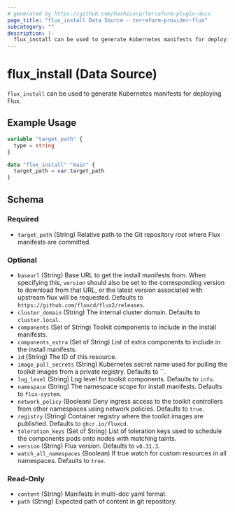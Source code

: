 ```yaml
---
# generated by https://github.com/hashicorp/terraform-plugin-docs
page_title: "flux_install Data Source - terraform-provider-flux"
subcategory: ""
description: |-
  flux_install can be used to generate Kubernetes manifests for deploying Flux.
---
```


# flux_install (Data Source)

`flux_install` can be used to generate Kubernetes manifests for deploying Flux.

## Example Usage

```terraform
variable "target_path" {
  type = string
}

data "flux_install" "main" {
  target_path = var.target_path
}
```

<!-- schema generated by tfplugindocs -->
## Schema

### Required

- `target_path` (String) Relative path to the Git repository root where Flux manifests are committed.

### Optional

- `baseurl` (String) Base URL to get the install manifests from. When specifying this, `version` should also be set to the corresponding version to download from that URL, or the latest version associated with upstream flux will be requested. Defaults to `https://github.com/fluxcd/flux2/releases`.
- `cluster_domain` (String) The internal cluster domain. Defaults to `cluster.local`.
- `components` (Set of String) Toolkit components to include in the install manifests.
- `components_extra` (Set of String) List of extra components to include in the install manifests.
- `id` (String) The ID of this resource.
- `image_pull_secrets` (String) Kubernetes secret name used for pulling the toolkit images from a private registry. Defaults to ``.
- `log_level` (String) Log level for toolkit components. Defaults to `info`.
- `namespace` (String) The namespace scope for install manifests. Defaults to `flux-system`.
- `network_policy` (Boolean) Deny ingress access to the toolkit controllers from other namespaces using network policies. Defaults to `true`.
- `registry` (String) Container registry where the toolkit images are published. Defaults to `ghcr.io/fluxcd`.
- `toleration_keys` (Set of String) List of toleration keys used to schedule the components pods onto nodes with matching taints.
- `version` (String) Flux version. Defaults to `v0.31.3`.
- `watch_all_namespaces` (Boolean) If true watch for custom resources in all namespaces. Defaults to `true`.

### Read-Only

- `content` (String) Manifests in multi-doc yaml format.
- `path` (String) Expected path of content in git repository.


